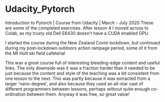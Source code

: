 # Udacity_Pytorch
Introduction to Pytorch | Course from Udacity |  March - July 2020
These are some of the completed exercises.  After lesson 4 I moved across to Colab, as my trusty old Dell E6430 doesn't have a CUDA enabled GPU.

I started the course during the New Zealand Covid-lockdown, but continued during my post-lockdown outdoors action rampage period, some of it from the Mt Hutt ski field cafeteria!

This was a great course full of interesting bleeding-edge content and useful links.  The only downside was it was a fraction harder than it needed to be just because the content and style of the teaching was a bit consistent from one lesson to the next.  This was partly because it was extracted from a larger 'nano-degree', and also because they used an all-star cast of different programmers between lessons, perhaps without quite enough co-ordination between them.  Anyway it was free, so great value!
